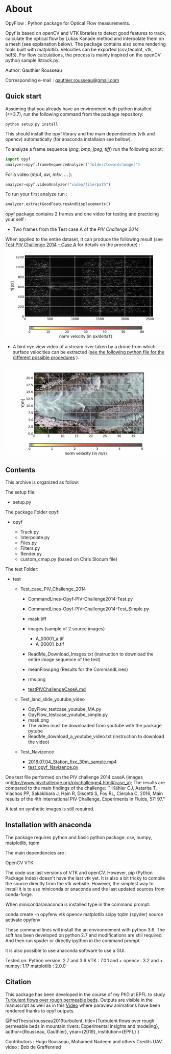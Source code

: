 ﻿
# About

OpyFlow : Python package for Optical Flow measurements.

Opyf is based on openCV and VTK libraries to detect good features to track, calculate the optical flow by Lukas Kanade method and interpolate them on a mesh (see explanation below). The package contains also some rendering tools built with matplotlib. Velocities can be exported (csv,tecplot, vtk, hdf5).
For flow calculations, the process is mainly inspired on the openCV python sample lktrack.py.

Author: Gauthier Rousseau

Corresponding e-mail : gauthier.rousseau@gmail.com

## Quick start

Assuming that you already have an environment with python installed (<=3.7), run the following command from the package repository:

```shell
python setup.py install
```

This should install the opyf library and the main dependencies (vtk and opencv) automatically (for anaconda installaion see bellow).

To analyze a frame sequence (*png*, *bmp*, *jpeg*, *tiff*) run the following script:

```python
import opyf
analyzer=opyf.frameSequenceAnalyzer("folder/toward/images")
```

For a video (*mp4*, *avi*, *mkv*, ... ):

```python
analyzer=opyf.videoAnalyzer("video/file/path")
```

To run your first analyze run :

```python
analyzer.extractGoodFeaturesAndDisplacements()
```

opyf package contains 2 frames and one video for testing and practicing your self :

- Two frames from the Test case A of the *PIV Challenge 2014*

When applied to the entire dataset, It can produce the following result (see [Test PIV Challenge 2014 - Case A](test/Test_case_PIV_Challenge_2014/testPIVChallengeCaseA.md) for details on the procedure) :
![PIV challenge](test/Test_case_PIV_Challenge_2014/gif/example_PIV_challenge.gif)

- A bird eye view video of a stream river taken by a drone from which surface velocities can be extracted ([see the following python file for the different possible procedures](test/Test_Navizence/test_opyf_Navizence.py) ).

![bird eye view Navizence](test/Test_Navizence/gif/example_Navizence_Drone.gif)

## Contents

This archive is organized as follow:

The setup file:

- setup.py

The package Folder opyf:

- opyf

  - Track.py
  - Interpolate.py
  - Files.py
  - Filters.py
  - Render.py
  - custom_cmap.py (based on Chris Slocum file)

The test Folder:

- test

  - Test_case_PIV_Challenge_2014

    - CommandLines-Opyf-PIV-Challenge2014-Test.py

    - CommandLines-Opyf-PIV-Challenge2014-Test_Simple.py

    - mask.tiff

    - images (sample of 2 source images)

      - A_00001_a.tif
      - A_00001_b.tif
    - ReadMe_Download_Images.txt (instruction to download the entire image sequence of the test)
    - meanFlow.png (Results for the CommandLines)
    - rms.png
    - [testPIVChallengeCaseA.md](test/Test_case_PIV_Challenge_2014/testPIVChallengeCaseA.md)

  - Test_land_slide_youtube_video
    - OpyFlow_testcase_youtube_MA.py
    - OpyFlow_testcase_youtube_simple.py
    - mask.png
    - The video must be downloaded from youtube with the package pytube
    - ReadMe_download_a_youtube_video.txt (instruction to download the video)
  - Test_Navizence
    - [2018.07.04_Station_fixe_30m_sample.mp4](test/Test_Navizence/2018.07.04_Station_fixe_30m_sample.mp4)
    - [test_opyf_Navizence.py](test/Test_Navizence/test_opyf_Navizence.py)

One test file performed on the PIV challenge 2014 caseA (images on<http://www.pivchallenge.org/pivchallenge4.html#case_a):>
The results are compared to the main findings of the challenge:
``-Kähler CJ, Astarita T, Vlachos PP, Sakakibara J, Hain R, Discetti S, Foy RL, Cierpka C, 2016, Main results of the 4th International PIV Challenge, Experiments in Fluids, 57: 97.''

A test on synthetic images is still required.

## Installation with anaconda

The package requires python and basic python package: csv, numpy, matplotlib, tqdm

The main dependencies are :

OpenCV
VTK

The code use last versions of VTK and openCV.
However, pip (Python Package Index) doesn't have the last vtk yet.
It is also a bit tricky to compile the source directly from the vtk website.
However, the simplest way to install it is to use miniconda or anaconda and the last updated sources from conda-forge.

When miniconda/anaconda is installed type in the command prompt:

conda create -n opyfenv vtk opencv matplotlib scipy tqdm (spyder)
source activate opyfenv

These command lines will install the an environnement with python 3.6.
The soft has been developed on python 2.7 and modifications are still required.
And then run spyder or directly ipython in the command prompt

it is also possible to use anaconda software to use a GUI.

Tested on:
Python version: 2.7 and 3.6
VTK : 7.0.1 and +
opencv : 3.2 and +
numpy: 1.17
matplotlib : 2.0.0

## Citation

This package has been developed in the course of my PhD at EPFL to study [Turbulent flows over rough permeable beds](https://infoscience.epfl.ch/record/264790/files/EPFL_TH9327.pdf). Outputs are visible in the manuscript as well as in this [Video](https://www.youtube.com/watch?v=JmwE-kL0kTk) where paraview animations have been rendered thanks to opyf outputs.

@PhdThesis{rousseau2019turbulent,
  title={Turbulent flows over rough permeable beds in mountain rivers: Experimental insights and modeling},
  author={Rousseau, Gauthier},
  year={2019},
  institution={EPFL}
}

Contributors : Hugo Rousseau, Mohamed Nadeem  and others
Credits UAV video : Bob de Graffenried
